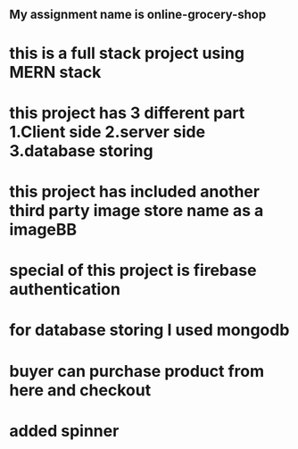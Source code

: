 ## My assignment name is online-grocery-shop
# this is a full stack project using MERN stack
# this project has 3 different part   1.Client side 2.server side 3.database storing
# this project has included another third party image store name as a imageBB
# special of this project is firebase authentication
# for database storing I used mongodb
# buyer can purchase product from here and checkout
# added spinner 
